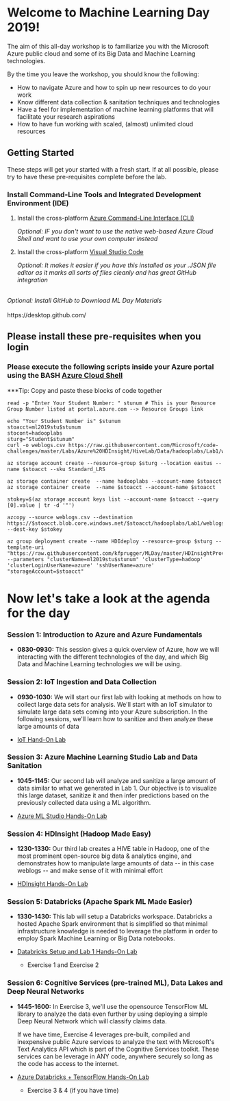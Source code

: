 # Welcome to Machine Learning Day 2019!

The aim of this all-day workshop is to familiarize you with the Microsoft Azure public cloud and some of its Big Data and Machine Learning technologies. 

By the time you leave the workshop, you should know the following:
- How to navigate Azure and how to spin up new resources to do your work
- Know different data collection & sanitation techniques and technologies
- Have a feel for implementation of machine learning platforms that will facilitate your research aspirations
- How to have fun working with scaled, (almost) unlimited cloud resources

## Getting Started 

These steps will get your started with a fresh start. If at all possible, please try to have these pre-requisites complete before the lab.

### Install Command-Line Tools and Integrated Development Environment (IDE)

1. Install the cross-platform [Azure Command-Line Interface (CLI)](http://aka.ms/installCLI)  

	*Optional: IF you don't want to use the native web-based Azure Cloud Shell and want to use your own computer instead*
2. Install the cross-platform [Visual Studio Code](https://code.visualstudio.com/Download) 

	*Optional: It makes it easier if you have this installed as your .JSON file editor as it marks all sorts of files cleanly and has great GitHub integration*

<br>
<i/> Optional: Install GitHub to Download ML Day Materials </i>
<br><br>
https://desktop.github.com/

## Please install these pre-requisites when you login


### Please execute the following scripts inside your Azure portal using the BASH [Azure Cloud Shell](https://docs.microsoft.com/en-us/azure/cloud-shell/overview)


***Tip: Copy and paste these blocks of code together
```azurecli
read -p "Enter Your Student Number: " stunum # This is your Resource Group Number listed at portal.azure.com --> Resource Groups link
```
```
echo "Your Student Number is" $stunum
stoacct=ml2019stu$stunum
stocont=hadooplabs
sturg="Student$stunum"
curl -o weblogs.csv https://raw.githubusercontent.com/Microsoft/code-challenges/master/Labs/Azure%20HDInsight/HiveLab/Data/hadooplabs/Lab1/weblogs.csv
````
```
az storage account create --resource-group $sturg --location eastus --name $stoacct --sku Standard_LRS 
```
```
az storage container create  --name hadooplabs --account-name $stoacct
az storage container create  --name $stoacct --account-name $stoacct

```
```
stokey=$(az storage account keys list --account-name $stoacct --query [0].value | tr -d '"')
```
```
azcopy --source weblogs.csv --destination https://$stoacct.blob.core.windows.net/$stoacct/hadooplabs/Lab1/weblogs.csv --dest-key $stokey
```
```
az group deployment create --name HDIdeploy --resource-group $sturg --template-uri "https://raw.githubusercontent.com/kfprugger/MLDay/master/HDInsightProvision/template.json" --parameters "clusterName=ml2019stu$stunum" 'clusterType=hadoop' 'clusterLoginUserName=azure' 'sshUserName=azure' "storageAccount=$stoacct" 
```
# Now let's take a look at the agenda for the day

### Session 1: Introduction to Azure and Azure Fundamentals 

- **0830-0930:** This session gives a quick overview of Azure, how we will interacting with the different technologies of the day, and which Big Data and Machine Learning technologies we will be using.

### Session 2: IoT Ingestion and Data Collection
- **0930-1030:** We will start our first lab with looking at methods on how to collect large data sets for analysis. We'll start with an IoT simulator to simulate large data sets coming into your Azure subscription. In the following sessions, we'll learn how to sanitize and then analyze these large amounts of data

- [IoT Hand-On Lab](https://docs.microsoft.com/en-us/learn/modules/manage-iot-devices/)

### Session 3: Azure Machine Learning Studio Lab and Data Sanitation
- **1045-1145:** Our second lab will analyze and sanitize a large amount of data similar to what we generated in Lab 1. Our objective is to visualize this large dataset, sanitize it and then infer predictions based on the previously collected data using a ML algorithm.

- [Azure ML Studio Hands-On Lab](https://github.com/kfprugger/MLDay/blob/master/MLStudio/create-experiment.md#open-machine-learning-studio)

### Session 4: HDInsight (Hadoop Made Easy)
- **1230-1330:** Our third lab creates a HIVE table in Hadoop, one of the most prominent open-source big data & analytics engine, and demonstrates how to manipulate large amounts of data -- in this case weblogs -- and make sense of it with minimal effort

- [HDInsight Hands-On Lab](https://github.com/kfprugger/MLDay/blob/master/Azure%20HDInsight/HiveLab/hands-on-lab.md)

### Session 5: Databricks (Apache Spark ML Made Easier)
- **1330-1430:** This lab will setup a Databricks workspace. Databricks a hosted Apache Spark environment that is simplified so that minimal infrastructure knowledge is needed to leverage the platform in order to employ Spark Machine Learning or Big Data notebooks.

- [Databricks Setup and Lab 1 Hands-On Lab](https://github.com/kfprugger/MLDay/blob/master/DatabricksML/HOL%20step-by%20step%20-%20Cognitive%20services%20and%20deep%20learning.md#exercise-1-setup-azure-databricks-workspace)
  - Exercise 1 and Exercise 2

### Session 6: Cognitive Services (pre-trained ML), Data Lakes and Deep Neural Networks
- **1445-1600:** In Exercise 3, we'll use the opensource TensorFlow ML library to analyze the data even further by using deploying a simple Deep Neural Network which will classify claims data.
  
  If we have time, Exercise 4 leverages pre-built, compiled and inexpensive public Azure services to analyze the text with Microsoft's Text Analytics API which is part of the Cognitive Services toolkit. These services can be leverage in ANY code, anywhere securely so long as the code has access to the internet.

- [Azure Databricks + TensorFlow Hands-On Lab](https://github.com/kfprugger/MLDay/blob/master/DatabricksML/HOL%20step-by%20step%20-%20Cognitive%20services%20and%20deep%20learning.md#exercise-3-create-and-deploy-a-tensorflow-model)
  - Exercise 3 & 4 (if you have time)

